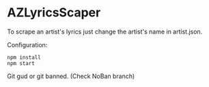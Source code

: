 # AZLyricsScaper

To scrape an artist's lyrics just change the artist's name in artist.json.

Configuration:

    npm install
    npm start
    
Git gud or git banned. (Check NoBan branch)